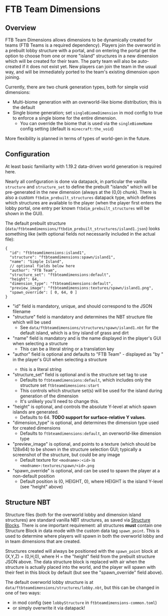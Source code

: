 # FTB Team Dimensions

## Overview

FTB Team Dimensions allows dimensions to be dynamically created for teams (FTB Teams is a required dependency).
Players join the overworld in a prebuilt lobby structure with a portal, and on entering the portal get the option
to choose from one or more "island" structures in a new dimension which will be created for their team. The party team
will also be auto-created if it does not exist yet. New players can join the team in the usual way, and will be
immediately ported to the team's existing dimension upon joining.

Currently, there are two chunk generation types, both for simple void dimensions:

* Multi-biome generation with an overworld-like biome distribution; this is the default
* Single biome generation; set `singleBiomeDimension` in mod config to true to enforce a single biome for the entire dimension.
  * You can override the biome that is used via the `singleBiomeName` config setting (default is `minecraft:the_void`)

More flexibility is planned in terms of types of world-gen in the future.

## Configuration

At least basic familiarity with 1.19.2 data-driven world generation is required here.

Nearly all configuration is done via datapack, in particular the vanilla `structure` and `structure_set` to define the
prebuilt "islands" which will be pre-generated in the new dimension (always at the (0,0) chunk).  There is also a custom
`ftbdim_prebuilt_structures` datapack type, which defines which structures are available to the player (when the player
first enters the lobby portal, one entry per known `ftbdim_prebuilt_structures` will be shown in the GUI).

The default prebuilt structure (`data/ftbteamdimensions/ftbdim_prebuilt_structures/island1.json`) looks something like (with optional
fields not necessarily included in the actual file):

```json5
{
  "id": "ftbteamdimensions:island1",
  "structure": "ftbteamdimensions:spawn/island1",
  "name": "Simple Island",
  // optional fields below here
  "author": "FTB Team",
  "structure_set": "ftbteamdimensions:default",
  "height": 64,
  "dimension_type": "ftbteamdimensions:default",
  "preview_image": "ftbteamdimensions:textures/spawn/island1.png",
  "spawn_override": [ 0, 64, 0 ]
}
```

* "id" field is mandatory, unique, and should correspond to the JSON filename
* "structure" field is mandatory and determines the NBT structure file which will be used
  * See `data/ftbteamdimensions/structures/spawn/island1.nbt` for the default island, which is a tiny island of grass and dirt
* "name" field is mandatory and is the name displayed in the player's GUI when selecting a structure
  * This can be a literal string or a translation key
* "author" field is optional and defaults to "FTB Team" - displayed as "by <author>" in the player's GUI when selecting a structure
  * this is a literal string
* "structure_set" field is optional and is the structure set tag to use
  * Defaults to `ftbteamdimensions:default`, which includes only the structure set `ftbteamdimensions:start`
  * This controls which structure set(s) will be used for the island during generation of the dimension
  * It's unlikely you'll need to change this.
* "height" is optional, and controls the absolute Y-level at which spawn islands are generated.
  * Defaults to 64. **TODO support for surface-relative Y values**.
* "dimension_type" is optional, and determines the dimension type used for created dimensions
  * Defaults to `ftbteamdimensions:default`, an overworld-like dimension type
* "preview_image" is optional, and points to a texture (which should be 128x64) to be shown in the structure selection GUI; typically a screenshot of the structure, but could be any image
  * Default texture for `<modname>:<id>` is `<modname>:textures/spawn/<id>.png`
* "spawn_override" is optional, and can be used to spawn the player at a non-default position
  * Default position is (0, HEIGHT, 0), where HEIGHT is the island Y-level (see "height" above)

## Structure NBT

Structure files (both for the overworld lobby and dimension island structures) are standard vanilla NBT structures, as saved
via [Structure Blocks](https://minecraft.fandom.com/wiki/Structure_Block).
There is one important requirement: all structures **must** contain one Structure Block in data mode with the custom data 
tag `spawn_point`. This is used to determine where players will spawn in both the overworld lobby and in team dimensions
that are created.

Structures created will always be positioned with the `spawn_point` block at (X,Y,Z) = (0,H,0), where H = the "height" 
field from the prebuilt structure JSON above. The data structure block is replaced with air when the structure is
actually placed into the world, and the player will spawn with their feet in this block by default (but see the
"spawn_override" field above).

The default overworld lobby structure is at `data/ftbteamdimensions/structures/lobby.nbt`, but this can be changed 
in one of two ways:
* in mod config (see `lobbyStructure` in `ftbteamdimensions-common.toml`)
* or simply overwrite it via datapack!
